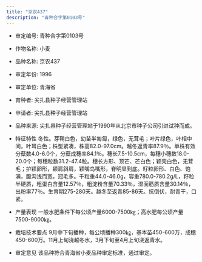 ```yaml
---
title: "京农437"
description: "青种合字第0103号"
---
```

* 审定编号:  青种合字第0103号

*  作物名称:  小麦

*  品种名称:  京农437

*  审定年份:  1996

*  审定单位:  青海省

* 育种者:  尖扎县种子经营管理站

*  申请者:  尖扎县种子经营管理站

*  品种来源:  尖扎县种子经营管理站于1990年从北京市种子公司引进试种而成。

*  特征特性
冬性。芽鞘白色，幼苗半匍匐，绿色，无茸毛；叶片绿色，叶相中间，叶耳白色；株型紧凑，株高82.0-97.0cm。越冬返青率87.9％。单株有效分蘖数4.0-6.0个，分蘖成穗率84.1％。穗长7.5-10.5cm，每穗小穗数18.0-20.0个；每穗粒数31.2-47.4粒。穗长方形、顶芒、芒白色；颖壳白色，无茸毛；护颖卵形，颖肩斜肩，颖嘴鸟嘴形，脊明显到底。籽粒卵形、白色、饱满，腹沟浅而宽，冠毛多。千粒重44.0-46.0g，容重780.0-780.2g/L，籽粒半硬质，粗蛋白含量12.57％，粗淀粉含量70.33％，湿面筋质含量30.14％，出粉率77％。生育期275-280天。越冬至返青85-86天。抗倒伏，耐青干，口紧。

*  产量表现
一般水肥条件下每公顷产量6000-7500㎏；高水肥每公顷产量7500-9000㎏。

*  栽培技术要点
9月中下旬播种，每公顷播种300㎏，基本苗450-600万，成穗450-600万。11月上旬浇越冬水，3月下旬至4月上旬浇返青水。

*  审定意见
该品种符合青海省小麦品种审定标准，通过审定。
